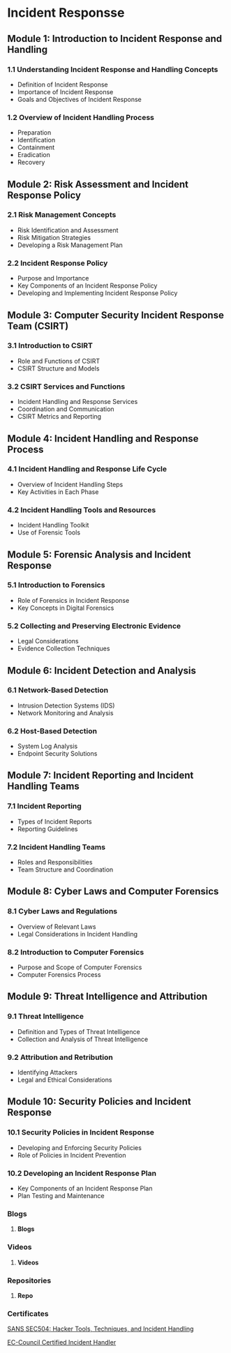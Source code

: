 # Incident Responsse


## Module 1: Introduction to Incident Response and Handling

### 1.1 Understanding Incident Response and Handling Concepts  
   - Definition of Incident Response  
   - Importance of Incident Response  
   - Goals and Objectives of Incident Response  

### 1.2 Overview of Incident Handling Process  
   - Preparation  
   - Identification  
   - Containment  
   - Eradication  
   - Recovery  

## Module 2: Risk Assessment and Incident Response Policy

### 2.1 Risk Management Concepts  
   - Risk Identification and Assessment  
   - Risk Mitigation Strategies  
   - Developing a Risk Management Plan  

### 2.2 Incident Response Policy  
   - Purpose and Importance  
   - Key Components of an Incident Response Policy  
   - Developing and Implementing Incident Response Policy  

## Module 3: Computer Security Incident Response Team (CSIRT)

### 3.1 Introduction to CSIRT  
   - Role and Functions of CSIRT  
   - CSIRT Structure and Models  

### 3.2 CSIRT Services and Functions  
   - Incident Handling and Response Services  
   - Coordination and Communication  
   - CSIRT Metrics and Reporting  

## Module 4: Incident Handling and Response Process

### 4.1 Incident Handling and Response Life Cycle  
   - Overview of Incident Handling Steps  
   - Key Activities in Each Phase  

### 4.2 Incident Handling Tools and Resources  
   - Incident Handling Toolkit  
   - Use of Forensic Tools  

## Module 5: Forensic Analysis and Incident Response

### 5.1 Introduction to Forensics  
   - Role of Forensics in Incident Response  
   - Key Concepts in Digital Forensics  

### 5.2 Collecting and Preserving Electronic Evidence  
   - Legal Considerations  
   - Evidence Collection Techniques  

## Module 6: Incident Detection and Analysis

### 6.1 Network-Based Detection  
   - Intrusion Detection Systems (IDS)  
   - Network Monitoring and Analysis  

### 6.2 Host-Based Detection  
   - System Log Analysis  
   - Endpoint Security Solutions  

## Module 7: Incident Reporting and Incident Handling Teams

### 7.1 Incident Reporting  
   - Types of Incident Reports  
   - Reporting Guidelines  

### 7.2 Incident Handling Teams  
   - Roles and Responsibilities  
   - Team Structure and Coordination  

## Module 8: Cyber Laws and Computer Forensics

### 8.1 Cyber Laws and Regulations  
   - Overview of Relevant Laws  
   - Legal Considerations in Incident Handling  

### 8.2 Introduction to Computer Forensics  
   - Purpose and Scope of Computer Forensics  
   - Computer Forensics Process  

## Module 9: Threat Intelligence and Attribution

### 9.1 Threat Intelligence  
   - Definition and Types of Threat Intelligence  
   - Collection and Analysis of Threat Intelligence  

### 9.2 Attribution and Retribution  
   - Identifying Attackers  
   - Legal and Ethical Considerations  

## Module 10: Security Policies and Incident Response

### 10.1 Security Policies in Incident Response  
- Developing and Enforcing Security Policies  
 - Role of Policies in Incident Prevention  

### 10.2 Developing an Incident Response Plan  
- Key Components of an Incident Response Plan  
- Plan Testing and Maintenance  




### Blogs

1. **Blogs**

### Videos

1. **Videos**

### Repositories

1. **Repo**

### Certificates

[SANS SEC504: Hacker Tools, Techniques, and Incident Handling](https://www.sans.org/cyber-security-courses/hacker-techniques-incident-handling/)

[EC-Council Certified Incident Handler](https://www.eccouncil.org/train-certify/ec-council-certified-incident-handler-ecih/#)
